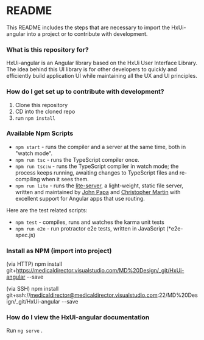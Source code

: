 # README #

This README includes the steps that are necessary to import the HxUi-angular into a project or to contribute with development.

### What is this repository for? ###

HxUi-angular is an Angular library based on the HxUi User Interface Library.
The idea behind this UI library is for other developers to quickly and efficiently build application UI while maintaining all the UX and UI principles.

### How do I get set up to contribute with development? ###

1. Clone this repository
2. CD into the cloned repo
3. run `npm install`

### Available Npm Scripts ###
* `npm start` - runs the compiler and a server at the same time, both in "watch mode".
* `npm run tsc` - runs the TypeScript compiler once.
* `npm run tsc:w` - runs the TypeScript compiler in watch mode; the process keeps running, awaiting changes to TypeScript files and re-compiling when it sees them.
* `npm run lite` - runs the [lite-server](https://www.npmjs.com/package/lite-server), a light-weight, static file server, written and maintained by
[John Papa](https://github.com/johnpapa) and
[Christopher Martin](https://github.com/cgmartin)
with excellent support for Angular apps that use routing.

Here are the test related scripts:
* `npm test` - compiles, runs and watches the karma unit tests
* `npm run e2e` - run protractor e2e tests, written in JavaScript (*e2e-spec.js)

### Install as NPM (import into project) ##
(via HTTP) npm install git+https://medicaldirector.visualstudio.com/MD%20Design/_git/HxUi-angular --save

(via SSH) npm install git+ssh://medicaldirector@medicaldirector.visualstudio.com:22/MD%20Design/_git/HxUi-angular --save

### How do I view the HxUi-angular documentation ###

Run ```ng serve``` .